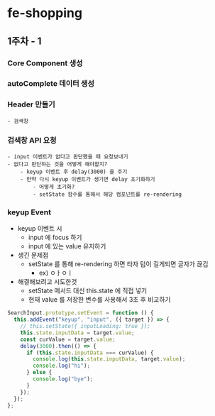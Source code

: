 # fe-shopping

## 1주차 - 1

### Core Component 생성

### autoComplete 데이터 생성

### Header 만들기

    - 검색창

### 검색창 API 요청

    - input 이벤트가 없다고 판단했을 때 요청보내기
    - 없다고 판단하는 것을 어떻게 해야할지?
        - keyup 이벤트 후 delay(3000) 을 주기
        - 만약 다시 keyup 이벤트가 생기면 delay 초기화하기
            - 어떻게 초기화?
            - setState 함수를 통해서 해당 컴포넌트를 re-rendering

### keyup Event

- keyup 이벤트 시
  - input 에 focus 하기
  - input 에 있는 value 유지하기
- 생긴 문제점
  - setState 를 통해 re-rendering 하면 타자 텀이 길게되면 글자가 끊김
    - ex) ㅇㅏㅇㅣ
- 해결해보려고 시도한것
  - setState 메서드 대신 this.state 에 직접 넣기
  - 현재 value 를 저장한 변수를 사용해서 3초 후 비교하기

```js
SearchInput.prototype.setEvent = function () {
  this.addEvent("keyup", "input", ({ target }) => {
    // this.setState({ inputLoading: true });
    this.state.inputData = target.value;
    const curValue = target.value;
    delay(3000).then(() => {
      if (this.state.inputData === curValue) {
        console.log(this.state.inputData, target.value);
        console.log("hi");
      } else {
        console.log("bye");
      }
    });
  });
};
```
